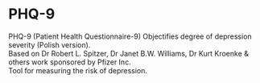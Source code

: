 # PHQ-9
PHQ-9 (Patient Health Questionnaire-9) Objectifies degree of depression severity (Polish version). <br>
Based on Dr Robert L. Spitzer, Dr Janet B.W. Williams, Dr Kurt Kroenke & others work sponsored by Pfizer Inc.<br>
Tool for measuring the risk of depression. 
